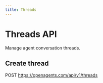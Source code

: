 ```yaml
---
title: Threads
---
```


# Threads API

Manage agent conversation threads.

## Create thread
POST https://openagents.com/api/v1/threads
